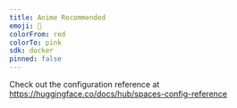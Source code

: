 ```yaml
---
title: Anime Recommended
emoji: 🏢
colorFrom: red
colorTo: pink
sdk: docker
pinned: false
---
```


Check out the configuration reference at https://huggingface.co/docs/hub/spaces-config-reference
